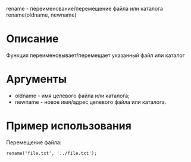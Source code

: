 rename - переименование/перемещение файла или каталога
    rename(oldname, newname)

Описание
========

Функция переименовывает/перемещает указанный файл или каталог

Аргументы
=========

* oldname - имя целевого файла или каталога;
* newname - новое имя/адрес целевого файла или каталога.

Пример использования
====================

Перемещение файла:

    rename('file.txt', '../file.txt');
